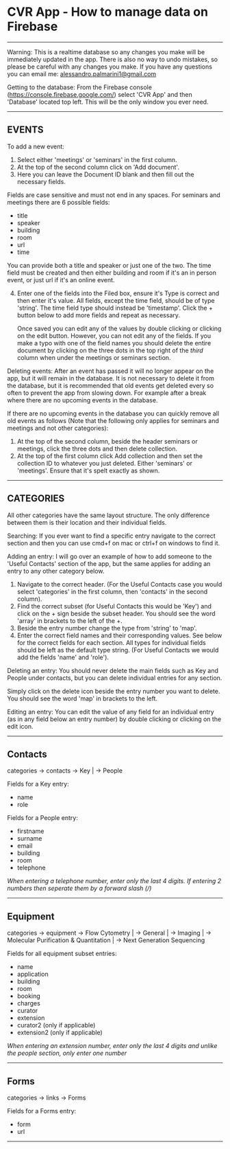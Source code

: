 # CVR App - How to manage data on Firebase

----------------------------------------------------------------------------

Warning:
This is a realtime database so any changes you make will be immediately
updated in the app. There is also no way to undo mistakes, so please be careful
with any changes you make. If you have any questions you can email me:
alessandro.palmarini1@gmail.com

Getting to the database:
From the Firebase console (https://console.firebase.google.com/) select 'CVR
App' and then 'Database' located top left. This will be the only window you
ever need.

----------------------------------------------------------------------------

## EVENTS
To add a new event: 
1. Select either 'meetings' or 'seminars' in the first column. 
2. At the top of the second column click on 'Add document'.
3. Here you can leave the Document ID blank and then fill out the necessary
   fields.  

Fields are case sensitive and must not end in any spaces. For seminars and 
meetings there are 6 possible fields:

- title
- speaker
- building
- room
- url
- time

You can provide both a title and speaker or just one of the two. The time 
field must be created and then either building and room if it's an in person
event, or just url if it's an online event. 

4. Enter one of the fields into the Filed box, ensure it's Type is correct
   and then enter it's value. All fields, except the time field, should 
   be of type 'string'. The time field type should instead be 'timestamp'.
   Click the + button below to add more fields and repeat as necessary.

   Once saved you can edit any of the values by double clicking or clicking
   on the edit button. However, you can not edit any of the fields. If you
   make a typo with one of the field names you should delete the entire
   document by clicking on the three dots in the top right of the *third*
   column when under the meetings or seminars section. 

Deleting events:
After an event has passed it will no longer appear on the app, but it will
remain in the database. It is not necessary to delete it from the database,
but it is recommended that old events get deleted every so often to prevent
the app from slowing down. For example after a break where there are no
upcoming events in the database.

If there are no upcoming events in the database you can quickly remove all
old events as follows (Note that the following only applies for seminars and
meetings and not other categories):
1. At the top of the second column, beside the header seminars or meetings,
   click the three dots and then delete collection. 
2. At the top of the first column click Add collection and then set the
   collection ID to whatever you just deleted. Either 'seminars' or 
   'meetings'. Ensure that it's spelt exactly as shown.

----------------------------------------------------------------------------

## CATEGORIES
All other categories have the same layout structure. The only difference between
them is their location and their individual fields. 

Searching:
If you ever want to find a specific entry navigate to the correct section and then
you can use cmd+f on mac or ctrl+f on windows to find it.

Adding an entry:
I will go over an example of how to add someone to the 'Useful Contacts' section
of the app, but the same applies for adding an entry to any other category below. 

1. Navigate to the correct header. (For the Useful Contacts case you would select
   'categories' in the first column, then 'contacts' in the second column).
2. Find the correct subset (for Useful Contacts this would be 'Key') and
   click on the + sign beside the subset header. You should see the word 'array'
   in brackets to the left of the +.
3. Beside the entry number change the type from 'string' to 'map'. 
4. Enter the correct field names and their corresponding values. See below for
   the correct fields for each section. All types for individual fields should be
   left as the default type string. (For Useful Contacts we would add the fields
   'name' and 'role').

Deleting an entry:
You should never delete the main fields such as Key and People under contacts,
but you can delete individual entries for any section.

Simply click on the delete icon beside the entry number you want to delete. You
should see the word 'map' in brackets to the left.

Editing an entry:
You can edit the value of any field for an individual entry (as in any field
below an entry number) by double clicking or clicking on the edit icon.

----------------------------------------------------------------------------

## Contacts

categories -> contacts -> Key
                       |
                       -> People

Fields for a Key entry:
- name
- role

Fields for a People entry:
- firstname
- surname
- email
- building
- room
- telephone

*When entering a telephone number, enter only the last 4 digits. If entering
2 numbers then seperate them by a forward slash (/)*

----------------------------------------------------------------------------

## Equipment

categories -> equipment -> Flow Cytometry
                        |
                        -> General
                        |
                        -> Imaging
                        |
                        -> Molecular Purification & Quantitation
                        |
                        -> Next Generation Sequencing

Fields for all equipment subset entries:
- name
- application
- building
- room
- booking
- charges
- curator
- extension
- curator2 (only if applicable)
- extension2 (only if applicable)

*When entering an extension number, enter only the last 4 digits and unlike
the people section, only enter one number*

----------------------------------------------------------------------------

## Forms

categories -> links -> Forms

Fields for a Forms entry:
- form
- url

----------------------------------------------------------------------------
